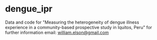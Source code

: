 # dengue_ipr
Data and code for "Measuring the heterogeneity of dengue illness experience in a community-based prospective study in Iquitos, Peru"
for further information email: william.elson@gmail.com
